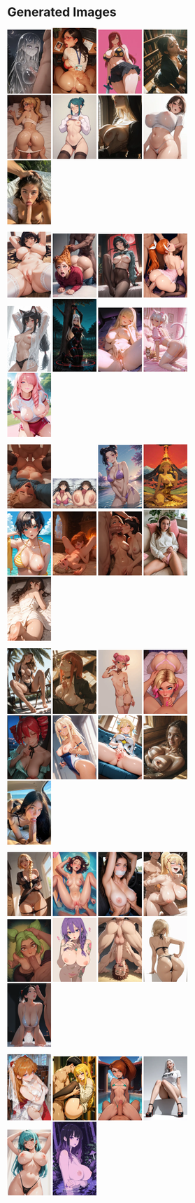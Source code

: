 # Generated Images



<img src="2025_10_15_01_thumb.webp" width="100"/> <img src="2025_10_15_02_thumb.webp" width="100"/> <img src="2025_10_15_03_thumb.webp" width="100"/> <img src="2025_10_15_04_thumb.webp" width="100"/> <img src="2025_10_15_05_thumb.webp" width="100"/> <img src="2025_10_15_06_thumb.webp" width="100"/> <img src="2025_10_15_07_thumb.webp" width="100"/> <img src="2025_10_15_08_thumb.webp" width="100"/> <img src="2025_10_15_09_thumb.webp" width="100"/>

<img src="2025_10_15_10_thumb.webp" width="100"/> <img src="2025_10_15_11_thumb.webp" width="100"/> <img src="2025_10_15_12_thumb.webp" width="100"/> <img src="2025_10_15_13_thumb.webp" width="100"/> <img src="2025_10_15_14_thumb.webp" width="100"/> <img src="2025_10_15_15_thumb.webp" width="100"/> <img src="2025_10_15_16_thumb.webp" width="100"/> <img src="2025_10_15_17_thumb.webp" width="100"/> <img src="2025_10_15_18_thumb.webp" width="100"/>

<img src="2025_10_15_19_thumb.webp" width="100"/> <img src="2025_10_15_20_thumb.webp" width="100"/> <img src="2025_10_15_21_thumb.webp" width="100"/> <img src="2025_10_15_22_thumb.webp" width="100"/> <img src="2025_10_15_23_thumb.webp" width="100"/> <img src="2025_10_15_24_thumb.webp" width="100"/> <img src="2025_10_15_25_thumb.webp" width="100"/> <img src="2025_10_15_26_thumb.webp" width="100"/> <img src="2025_10_15_27_thumb.webp" width="100"/>

<img src="2025_10_15_28_thumb.webp" width="100"/> <img src="2025_10_15_29_thumb.webp" width="100"/> <img src="2025_10_15_30_thumb.webp" width="100"/> <img src="2025_10_15_31_thumb.webp" width="100"/> <img src="2025_10_15_32_thumb.webp" width="100"/> <img src="2025_10_15_33_thumb.webp" width="100"/> <img src="2025_10_15_34_thumb.webp" width="100"/> <img src="2025_10_15_35_thumb.webp" width="100"/> <img src="2025_10_15_36_thumb.webp" width="100"/>

<img src="2025_10_15_37_thumb.webp" width="100"/> <img src="2025_10_15_38_thumb.webp" width="100"/> <img src="2025_10_15_39_thumb.webp" width="100"/> <img src="2025_10_15_40_thumb.webp" width="100"/> <img src="2025_10_15_41_thumb.webp" width="100"/> <img src="2025_10_15_42_thumb.webp" width="100"/> <img src="2025_10_15_43_thumb.webp" width="100"/> <img src="2025_10_15_44_thumb.webp" width="100"/> <img src="2025_10_15_45_thumb.webp" width="100"/>

<img src="2025_10_15_46_thumb.webp" width="100"/> <img src="2025_10_15_47_thumb.webp" width="100"/> <img src="2025_10_15_48_thumb.webp" width="100"/> <img src="2025_10_15_49_thumb.webp" width="100"/> <img src="2025_10_15_50_thumb.webp" width="100"/> <img src="2025_10_15_51_thumb.webp" width="100"/>